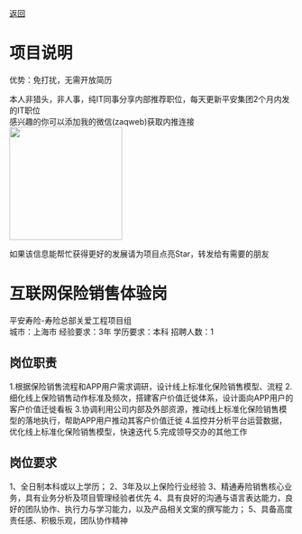 [返回](../)

# 项目说明

优势：免打扰，无需开放简历

本人非猎头，非人事，纯IT同事分享内部推荐职位，每天更新平安集团2个月内发的IT职位  
感兴趣的你可以添加我的微信(zaqweb)获取内推连接  
<img src="https://github.com/zaqweb/PA-IT-JOBS/blob/master/WechatICode.jpeg"  height="200" width="200">

如果该信息能帮忙获得更好的发展请为项目点亮Star，转发给有需要的朋友

# 互联网保险销售体验岗
平安寿险-寿险总部关爱工程项目组  
城市：上海市 经验要求：3年 学历要求：本科  招聘人数：1

## 岗位职责
1.根据保险销售流程和APP用户需求调研，设计线上标准化保险销售模型、流程
2.细化线上保险销售动作标准及频次，搭建客户价值迁徙体系，设计面向APP用户的客户价值迁徙看板
3.协调利用公司内部及外部资源，推动线上标准化保险销售模型的落地执行，帮助APP用户推动其客户价值迁徙
4.监控并分析平台运营数据，优化线上标准化保险销售模型，快速迭代
5.完成领导交办的其他工作

## 岗位要求
1、全日制本科或以上学历；
2、3年及以上保险行业经验
3、精通寿险销售核心业务，具有业务分析及项目管理经验者优先
4、具有良好的沟通与语言表达能力，良好的团队协作、执行力与学习能力，以及产品相关文案的撰写能力；
5、具备高度责任感、积极乐观，团队协作精神




